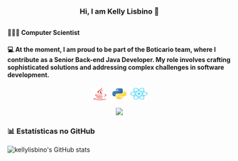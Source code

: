 <div align="center">

### Hi, I am Kelly Lisbino 🤍

</div>

##
#### 👩🏼‍🔬 Computer Scientist
#### 💻 At the moment, I am proud to be part of the Boticario team, where I contribute as a Senior Back-end Java Developer. My role involves crafting sophisticated solutions and addressing complex challenges in software development.
<p align="center">
  <img alt="Kelly-Java" height="30" width="40" src="https://raw.githubusercontent.com/devicons/devicon/master/icons/java/java-plain.svg">
  <img alt="Kelly-Python" height="30" width="40" src="https://raw.githubusercontent.com/devicons/devicon/master/icons/python/python-original.svg">
  <img alt="Kelly-React" height="30" width="40" src="https://raw.githubusercontent.com/devicons/devicon/master/icons/react/react-original.svg">
</p>
<p align="center"> 
  <a href="https://www.linkedin.com/in/gleice-lisbino/" target="_blank"><img src="https://img.shields.io/badge/-LinkedIn-%230077B5?style=for-the-badge&logo=linkedin&logoColor=white" target="_blank"></a> 
</p>

### 📊 Estatísticas no GitHub

![kellylisbino's GitHub stats](https://github-readme-stats.vercel.app/api?username=gleicelisbino&show_icons=true&theme=dracula)
